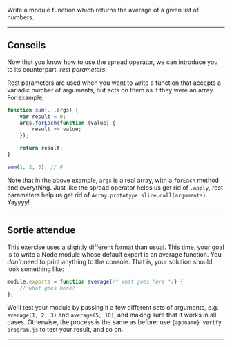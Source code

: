 Write a module function which returns the average of a given list of numbers.

----------------------------------------------------------------------
## Conseils

Now that you know how to use the spread operator, we can introduce you to its counterpart, _rest parameters_.

Rest parameters are used when you want to write a function that accepts a variadic number of arguments, but acts on them as if they were an array. For example,

```js
function sum(...args) {
    var result = 0;
    args.forEach(function (value) {
        result += value;
    });

    return result;
}

sum(1, 2, 3); // 6
```

Note that in the above example, `args` is a real array, with a `forEach` method and everything. Just like the spread operator helps us get rid of `.apply`, rest parameters help us get rid of `Array.prototype.slice.call(arguments)`. Yayyyy!

----------------------------------------------------------------------
## Sortie attendue

This exercise uses a slightly different format than usual. This time, your goal is to write a Node module whose default export is an average function. You *don't* need to print anything to the console. That is, your solution should look something like:

```js
module.exports = function average(/* what goes here */) {
    // what goes here?
};
```

We'll test your module by passing it a few different sets of arguments, e.g. `average(1, 2, 3)` and `average(5, 10)`, and making sure that it works in all cases. Otherwise, the process is the same as before: use `{appname} verify program.js` to test your result, and so on.

----------------------------------------------------------------------
